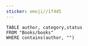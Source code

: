 ```yaml
---
sticker: emoji//1f4d5
---
```

```dataview
TABLE author, category,status
FROM "Books/books" 
WHERE contains(author, "") 
```